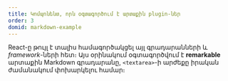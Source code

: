 ```yaml
---
title: Կոմպոնենտ, որն օգտագործում է արտաքին plugin-ներ
order: 3
domid: markdown-example
---
```


React-ը թույլ է տալիս համագործակցել այլ գրադարանների և *framework*-ների հետ։ Այս օրինակում օգտագործվում է **remarkable** արտաքին Markdown գրադարանը, `<textarea>`-ի արժեքը իրական ժամանակում փոխարկելու համար։
